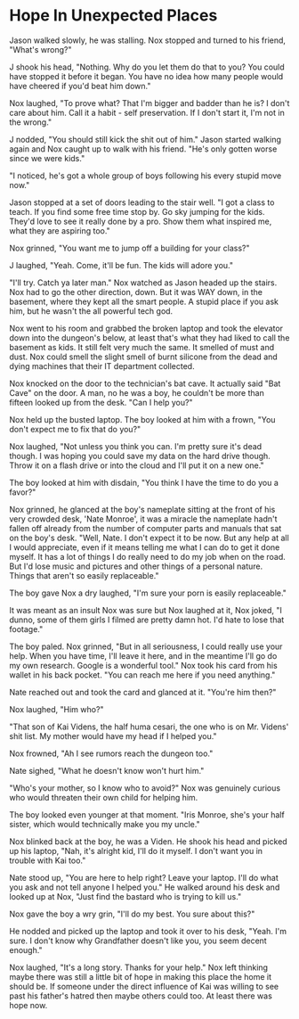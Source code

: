 # Hope In Unexpected Places

Jason walked slowly, he was stalling.  Nox stopped and turned to his friend, "What's wrong?"

J shook his head, "Nothing.  Why do you let them do that to you?  You could have stopped it before it began.  You have no idea how many people would have cheered if you'd beat him down."

Nox laughed, "To prove what?  That I'm bigger and badder than he is?  I don't care about him.  Call it a habit - self preservation.  If I don't start it, I'm not in the wrong."

J nodded, "You should still kick the shit out of him."  Jason started walking again and Nox caught up to walk with his friend.  "He's only gotten worse since we were kids."

"I noticed, he's got a whole group of boys following his every stupid move now."

Jason stopped at a set of doors leading to the stair well.  "I got a class to teach.  If you find some free time stop by.  Go sky jumping for the kids.  They'd love to see it really done by a pro.  Show them what inspired me, what they are aspiring too."

Nox grinned, "You want me to jump off a building for your class?"

J laughed, "Yeah.  Come, it'll be fun.  The kids will adore you."

"I'll try.  Catch ya later man."  Nox watched as Jason headed up the stairs.  Nox had to go the other direction, down.  But it was WAY down, in the basement, where they kept all the smart people.  A stupid place if you ask him, but he wasn't the all powerful tech god.  

Nox went to his room and grabbed the broken laptop and took the elevator down into the dungeon's below, at least that's what they had liked to call the basement as kids.  It still felt very much the same.  It smelled of must and dust.  Nox could smell the slight smell of burnt silicone from the dead and dying machines that their IT department collected. 

Nox knocked on the door to the technician's bat cave.  It actually said "Bat Cave" on the door.  A man, no he was a boy, he couldn't be more than fifteen looked up from the desk.  "Can I help you?"

Nox held up the busted laptop.  The boy looked at him with a frown, "You don't expect me to fix that do you?"

Nox laughed, "Not unless you think you can.  I'm pretty sure it's dead though.  I was hoping you could save my data on the hard drive though.  Throw it on a flash drive or into the cloud and I'll put it on a new one."

The boy looked at him with disdain, "You think I have the time to do you a favor?"

Nox grinned, he glanced at the boy's nameplate sitting at the front of his very crowded desk, 'Nate Monroe', it was a miracle the nameplate hadn't fallen off already from the number of computer parts and manuals that sat on the boy's desk.  "Well, Nate.  I don't expect it to be now.  But any help at all I would appreciate, even if it means telling me what I can do to get it done myself.  It has a lot of things I do really need to do my job when on the road.  But I'd lose music and pictures and other things of a personal nature.  Things that aren't so easily replaceable."

The boy gave Nox a dry laughed, "I'm sure your porn is easily replaceable."  

It was meant as an insult Nox was sure but Nox laughed at it, Nox joked, "I dunno, some of them girls I filmed are pretty damn hot.  I'd hate to lose that footage."

The boy paled.  Nox grinned, "But in all seriousness, I could really use your help.  When you have time, I'll leave it here, and in the meantime I'll go do my own research.  Google is a wonderful tool."  Nox took his card from his wallet in his back pocket.  "You can reach me here if you need anything."

Nate reached out and took the card and glanced at it.  "You're him then?"

Nox laughed, "Him who?"

"That son of Kai Videns, the half huma cesari, the one who is on Mr. Videns' shit list.  My mother would have my head if I helped you."

Nox frowned, "Ah I see rumors reach the dungeon too."

Nate sighed, "What he doesn't know won't hurt him."

"Who's your mother, so I know who to avoid?" Nox was genuinely curious who would threaten their own child for helping him.

The boy looked even younger at that moment.  "Iris Monroe, she's your half sister, which would technically make you my uncle."

Nox blinked back at the boy, he was a Viden.  He shook his head and picked up his laptop, "Nah, it's alright kid, I'll do it myself.  I don't want you in trouble with Kai too."

Nate stood up, "You are here to help right?  Leave your laptop.  I'll do what you ask and not tell anyone I helped you."  He walked around his desk and looked up at Nox, "Just find the bastard who is trying to kill us."

Nox gave the boy a wry grin, "I'll do my best.  You sure about this?"

He nodded and picked up the laptop and took it over to his desk, "Yeah.  I'm sure.  I don't know why Grandfather doesn't like you, you seem decent enough."

Nox laughed, "It's a long story.  Thanks for your help."  Nox left thinking maybe there was still a little bit of hope in making this place the home it should be.  If someone under the direct influence of Kai was willing to see past his father's hatred then maybe others could too.  At least there was hope now.